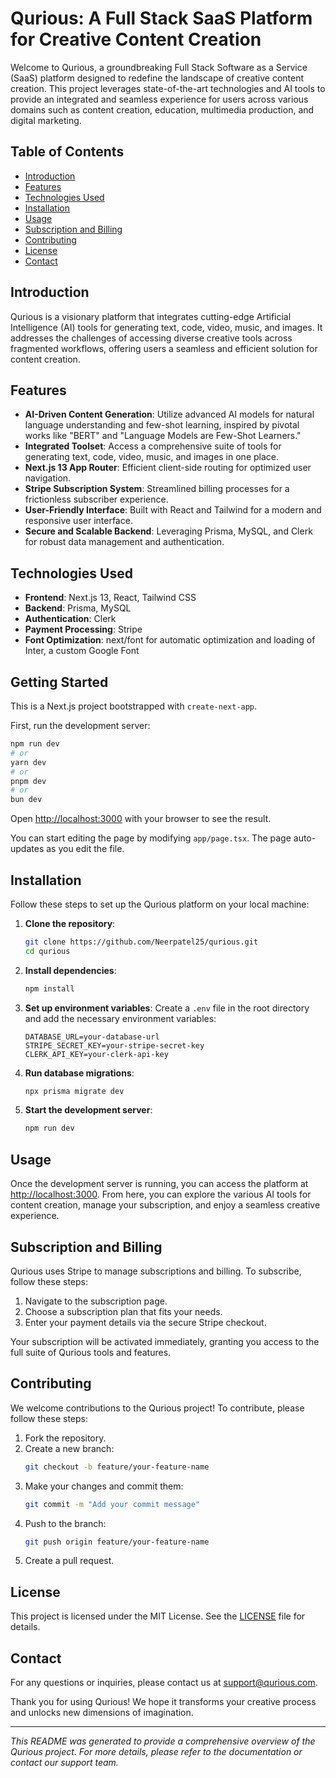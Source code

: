 # Qurious: A Full Stack SaaS Platform for Creative Content Creation

Welcome to Qurious, a groundbreaking Full Stack Software as a Service (SaaS) platform designed to redefine the landscape of creative content creation. This project leverages state-of-the-art technologies and AI tools to provide an integrated and seamless experience for users across various domains such as content creation, education, multimedia production, and digital marketing.

## Table of Contents

- [Introduction](#introduction)
- [Features](#features)
- [Technologies Used](#technologies-used)
- [Installation](#installation)
- [Usage](#usage)
- [Subscription and Billing](#subscription-and-billing)
- [Contributing](#contributing)
- [License](#license)
- [Contact](#contact)

## Introduction

Qurious is a visionary platform that integrates cutting-edge Artificial Intelligence (AI) tools for generating text, code, video, music, and images. It addresses the challenges of accessing diverse creative tools across fragmented workflows, offering users a seamless and efficient solution for content creation.

## Features

- **AI-Driven Content Generation**: Utilize advanced AI models for natural language understanding and few-shot learning, inspired by pivotal works like "BERT" and "Language Models are Few-Shot Learners."
- **Integrated Toolset**: Access a comprehensive suite of tools for generating text, code, video, music, and images in one place.
- **Next.js 13 App Router**: Efficient client-side routing for optimized user navigation.
- **Stripe Subscription System**: Streamlined billing processes for a frictionless subscriber experience.
- **User-Friendly Interface**: Built with React and Tailwind for a modern and responsive user interface.
- **Secure and Scalable Backend**: Leveraging Prisma, MySQL, and Clerk for robust data management and authentication.

## Technologies Used

- **Frontend**: Next.js 13, React, Tailwind CSS
- **Backend**: Prisma, MySQL
- **Authentication**: Clerk
- **Payment Processing**: Stripe
- **Font Optimization**: next/font for automatic optimization and loading of Inter, a custom Google Font

## Getting Started

This is a Next.js project bootstrapped with `create-next-app`.

First, run the development server:

```bash
npm run dev
# or
yarn dev
# or
pnpm dev
# or
bun dev
```

Open [http://localhost:3000](http://localhost:3000) with your browser to see the result.

You can start editing the page by modifying `app/page.tsx`. The page auto-updates as you edit the file.

## Installation

Follow these steps to set up the Qurious platform on your local machine:

1. **Clone the repository**:
    ```bash
    git clone https://github.com/Neerpatel25/qurious.git
    cd qurious
    ```

2. **Install dependencies**:
    ```bash
    npm install
    ```

3. **Set up environment variables**:
    Create a `.env` file in the root directory and add the necessary environment variables:
    ```env
    DATABASE_URL=your-database-url
    STRIPE_SECRET_KEY=your-stripe-secret-key
    CLERK_API_KEY=your-clerk-api-key
    ```

4. **Run database migrations**:
    ```bash
    npx prisma migrate dev
    ```

5. **Start the development server**:
    ```bash
    npm run dev
    ```

## Usage

Once the development server is running, you can access the platform at [http://localhost:3000](http://localhost:3000). From here, you can explore the various AI tools for content creation, manage your subscription, and enjoy a seamless creative experience.

## Subscription and Billing

Qurious uses Stripe to manage subscriptions and billing. To subscribe, follow these steps:

1. Navigate to the subscription page.
2. Choose a subscription plan that fits your needs.
3. Enter your payment details via the secure Stripe checkout.

Your subscription will be activated immediately, granting you access to the full suite of Qurious tools and features.

## Contributing

We welcome contributions to the Qurious project! To contribute, please follow these steps:

1. Fork the repository.
2. Create a new branch:
    ```bash
    git checkout -b feature/your-feature-name
    ```
3. Make your changes and commit them:
    ```bash
    git commit -m "Add your commit message"
    ```
4. Push to the branch:
    ```bash
    git push origin feature/your-feature-name
    ```
5. Create a pull request.

## License

This project is licensed under the MIT License. See the [LICENSE](LICENSE) file for details.

## Contact

For any questions or inquiries, please contact us at [support@qurious.com](mailto:support@qurious.com).

Thank you for using Qurious! We hope it transforms your creative process and unlocks new dimensions of imagination.

---

*This README was generated to provide a comprehensive overview of the Qurious project. For more details, please refer to the documentation or contact our support team.*
